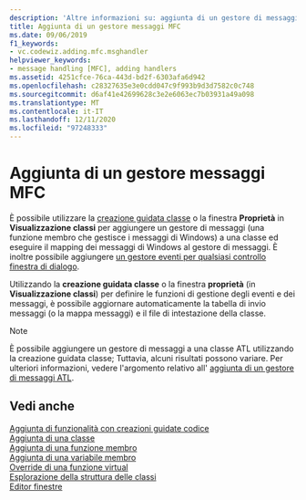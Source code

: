 ```yaml
---
description: 'Altre informazioni su: aggiunta di un gestore di messaggi MFC'
title: Aggiunta di un gestore messaggi MFC
ms.date: 09/06/2019
f1_keywords:
- vc.codewiz.adding.mfc.msghandler
helpviewer_keywords:
- message handling [MFC], adding handlers
ms.assetid: 4251cfce-76ca-443d-bd2f-6303afa6d942
ms.openlocfilehash: c28327635e3e0cdd047c9f993b9d3d7582c0c748
ms.sourcegitcommit: d6af41e42699628c3e2e6063ec7b03931a49a098
ms.translationtype: MT
ms.contentlocale: it-IT
ms.lasthandoff: 12/11/2020
ms.locfileid: "97248333"
---
```

# <a name="adding-an-mfc-message-handler"></a>Aggiunta di un gestore messaggi MFC

È possibile utilizzare la [creazione guidata classe](mfc-class-wizard.md) o la finestra **Proprietà** in **Visualizzazione classi** per aggiungere un gestore di messaggi (una funzione membro che gestisce i messaggi di Windows) a una classe ed eseguire il mapping dei messaggi di Windows al gestore di messaggi. È inoltre possibile aggiungere [un gestore eventi per qualsiasi controllo finestra di dialogo](../../windows/adding-editing-or-deleting-controls.md).

Utilizzando la **creazione guidata classe** o la finestra **proprietà** (in **Visualizzazione classi**) per definire le funzioni di gestione degli eventi e dei messaggi, è possibile aggiornare automaticamente la tabella di invio messaggi (o la mappa messaggi) e il file di intestazione della classe.

> [!NOTE]
> È possibile aggiungere un gestore di messaggi a una classe ATL utilizzando la creazione guidata classe; Tuttavia, alcuni risultati possono variare. Per ulteriori informazioni, vedere l'argomento relativo all' [aggiunta di un gestore di messaggi ATL](../../atl/adding-an-atl-message-handler.md).

## <a name="see-also"></a>Vedi anche

[Aggiunta di funzionalità con creazioni guidate codice](../../ide/adding-functionality-with-code-wizards-cpp.md)<br/>
[Aggiunta di una classe](../../ide/adding-a-class-visual-cpp.md)<br/>
[Aggiunta di una funzione membro](../../ide/adding-a-member-function-visual-cpp.md)<br/>
[Aggiunta di una variabile membro](../../ide/adding-a-member-variable-visual-cpp.md)<br/>
[Override di una funzione virtual](../../ide/overriding-a-virtual-function-visual-cpp.md)<br/>
[Esplorazione della struttura delle classi](../../ide/navigate-code-cpp.md)<br/>
[Editor finestre](../../windows/dialog-editor.md)
